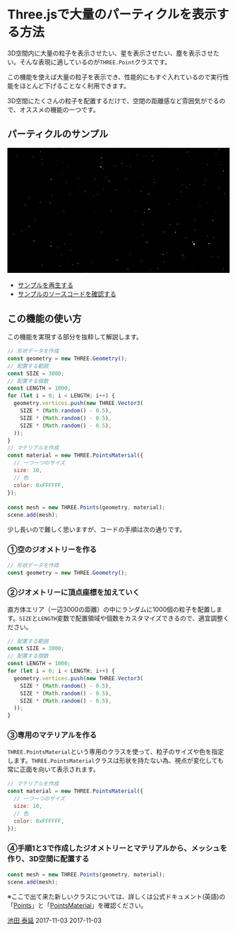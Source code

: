# Three.jsで大量のパーティクルを表示する方法

3D空間内に大量の粒子を表示させたい、星を表示させたい、塵を表示させたい。そんな表現に適しているのが`THREE.Point`クラスです。

この機能を使えば大量の粒子を表示でき、性能的にもすぐ入れているので実行性能をほとんど下げることなく利用できます。

3D空間にたくさんの粒子を配置するだけで、空間の距離感など雰囲気がでるので、オススメの機能の一つです。

## パーティクルのサンプル

![](../imgs/points.png)

- [サンプルを再生する](https://ics-creative.github.io/tutorial-three/samples/points.html)
- [サンプルのソースコードを確認する](../samples/points.html)


## この機能の使い方

この機能を実現する部分を抜粋して解説します。


```js
// 形状データを作成
const geometry = new THREE.Geometry();
// 配置する範囲
const SIZE = 3000;
// 配置する個数
const LENGTH = 1000;
for (let i = 0; i < LENGTH; i++) {
  geometry.vertices.push(new THREE.Vector3(
    SIZE * (Math.random() - 0.5),
    SIZE * (Math.random() - 0.5),
    SIZE * (Math.random() - 0.5),
  ));
}
// マテリアルを作成
const material = new THREE.PointsMaterial({
  // 一つ一つのサイズ
  size: 10,
  // 色
  color: 0xFFFFFF,
});

const mesh = new THREE.Points(geometry, material);
scene.add(mesh);
```


少し長いので難しく思いますが、コードの手順は次の通りです。

### ①空のジオメトリーを作る

```js
// 形状データを作成
const geometry = new THREE.Geometry();
```

### ②ジオメトリーに頂点座標を加えていく

直方体エリア（一辺3000の距離）の中にランダムに1000個の粒子を配置します。`SIZE`と`LENGTH`変数で配置領域や個数をカスタマイズできるので、適宜調整ください。


```js
// 配置する範囲
const SIZE = 3000;
// 配置する個数
const LENGTH = 1000;
for (let i = 0; i < LENGTH; i++) {
  geometry.vertices.push(new THREE.Vector3(
    SIZE * (Math.random() - 0.5),
    SIZE * (Math.random() - 0.5),
    SIZE * (Math.random() - 0.5),
  ));
}
```

### ③専用のマテリアルを作る

`THREE.PointsMaterial`という専用のクラスを使って、粒子のサイズや色を指定します。`THREE.PointsMaterial`クラスは形状を持たない為、視点が変化しても常に正面を向いて表示されます。

```js
// マテリアルを作成
const material = new THREE.PointsMaterial({
  // 一つ一つのサイズ
  size: 10,
  // 色
  color: 0xFFFFFF,
});
```
### ④手順1と3で作成したジオメトリーとマテリアルから、メッシュを作り、3D空間に配置する

```js
const mesh = new THREE.Points(geometry, material);
scene.add(mesh);
```




※ここで出て来た新しいクラスについては、詳しくは公式ドキュメント(英語)の「[Points](https://threejs.org/docs/#api/objects/Points)」と「[PointsMaterial](https://threejs.org/docs/#api/materials/PointsMaterial)」を確認ください。



<article-author>[池田 泰延](https://twitter.com/clockmaker)</article-author>
<article-date-published>2017-11-03</article-date-published>
<article-date-modified>2017-11-03</article-date-modified>